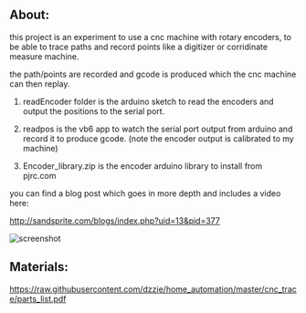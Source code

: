 
About:
----------------------------------------------

this project is an experiment to use a cnc machine with
rotary encoders, to be able to trace paths and record points
like a digitizer or corridinate measure machine.

the path/points are recorded and gcode is produced which the
cnc machine can then replay.

1) readEncoder folder is the arduino sketch to read the encoders
and output the positions to the serial port.

2) readpos is the vb6 app to watch the serial port output from arduino
and record it to produce gcode. (note the encoder output is calibrated to 
my machine)

3) Encoder_library.zip is the encoder arduino library to install
from pjrc.com

you can find a blog post which goes in more depth and includes a video
here:

 http://sandsprite.com/blogs/index.php?uid=13&pid=377
 
 
![screenshot](https://raw.githubusercontent.com/dzzie/home_automation/master/cnc_trace/cnc_trace.png)



Materials:
----------------------------------------------

https://raw.githubusercontent.com/dzzie/home_automation/master/cnc_trace/parts_list.pdf


